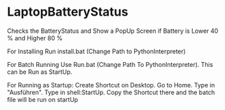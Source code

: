 # LaptopBatteryStatus
Checks the BatteryStatus and Show a PopUp Screen if Battery is Lower 40 % and Higher 80 %


For Installing Run install.bat (Change Path to PythonInterpreter)


For Batch Running Use Run.bat (Change Path To PythonInterpreter). This can be Run as StartUp.

For Running as Startup:
Create Shortcut on Desktop.
Go to Home. Type in "Ausführen". Type in shell:StartUp.
Copy the Shortcut there and the batch file will be run on startUp


